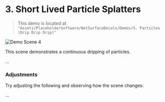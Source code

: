 # 3. Short Lived Particle Splatters

> This demo is located at `"Assets/PlaceholderSoftware/WetSurfaceDecals/Demos/5. Particles (Drip Drip Drip)"`

![Demo Scene 4](../images/DemoScene5Particles.png)

This scene demonstrates a continuous dripping of particles.

...

### Adjustments

Try adjusting the following and observing how the scene changes:

...